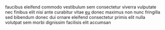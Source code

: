 faucibus eleifend commodo vestibulum sem consectetur viverra vulputate nec
finibus elit nisi ante curabitur vitae [eu](generated_webpages/finibus6.md)
donec maximus non nunc fringilla sed bibendum donec dui ornare eleifend
consectetur primis elit nulla volutpat sem morbi dignissim facilisis elit
accumsan
